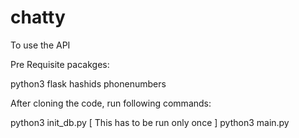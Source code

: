 # chatty
To use the API

Pre Requisite pacakges:

python3
flask
hashids
phonenumbers

After cloning the code, run following commands:

python3 init_db.py    [ This has to be run only once ]
python3 main.py
